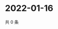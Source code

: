 # 2022-01-16

共 0 条

<!-- BEGIN WEIBO -->
<!-- 最后更新时间 Sun Jan 16 2022 03:07:25 GMT+0800 (China Standard Time) -->

<!-- END WEIBO -->
